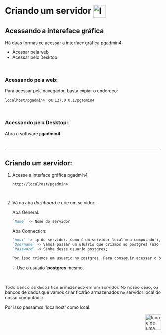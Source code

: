 # Criando um servidor <img src="https://cdn-icons-png.flaticon.com/512/188/188109.png" alt ="Imagem de um hardware cartunizado" width="40px" align='center'>

## Acessando a intereface gráfica

Há duas formas de acessar a interface gráfica pgadmin4:

* Acessar pela web
* Acessar pelo Desktop
  
<br>

### Acessando pela web: 
Para acessar pelo navegador, basta copiar o endereço:

`localhost/pgadmin4 `   ou    `127.0.0.1/pgadmin4`

<br>

### Acessando pelo Desktop: 

Abra o software **pgadmin4**.


<br>
<hr>


## Criando um servidor:

1. Acesse a interface gráfica pgadmin4

    ```http://localhost/pgadmin4```

<br>


2. Vá na aba *dashboard* e crie um servidor:

    Aba General:

    ```markdown
    `Name` -> Nome do servidor
    ```


    Aba Connection:

    ```markdown
    `host` -> ip do servidor. Como é um servidor local(meu computador), podemos escrever 'localhost' ou '127.0.0.1'. localhost é uma referencia para o ip local 127.0.0.1. Sacou??
    `Username` -> Vamos passar um usuário que criamos no postgres (nao é o mesmo o pgadmin4. Aqui vamos passar um usuário postgres);
    `Password` -> Senha desse usuario postgres;

    Por isso criamos um usuario no postgres. Para conseguir acessar o banco de dados.
    ```

    :bulb: Use o usuario '**postgres** mesmo'.


<br>

Todo banco de dados fica armazenado em um servidor. No nosso caso, os bancos de dados que vamos criar ficarão armazenados no servidor local do nosso computador.

Por isso passamos 'localhost' como local.



<!-- Botão para o próximo resumo em ordem sequêncial -->
<a href="https://github.com/lGabrielDev/06.postgreSQL/blob/main/1.instalacao/3.usuarios_postgres.md"><img alt="Ícone de uma seta apontada para direita, representando um link para a próxima página" src="https://cdn-icons-png.flaticon.com/512/8875/8875266.png" width="50px" height="50px" align="right"></a>
